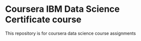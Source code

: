 # Coursera IBM Data Science Certificate course
This repository is for coursera data science course assignments
